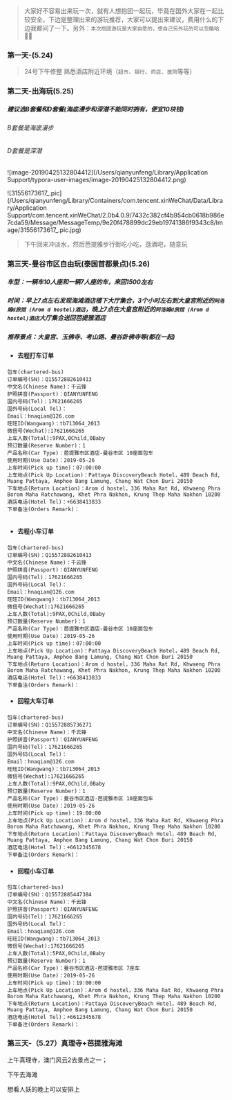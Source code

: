 > 大家好不容易出来玩一次，就有人想抱团一起玩，毕竟在国外大家在一起比较安全，下边是整理出来的游玩推荐，大家可以提出来建议，费用什么的下边我都问了一下。另外：`本次抱团游玩是大家自愿的，想自己另外玩的可以忽略哈`👨‍💻  

### 第一天-(5.24)

> 24号下午修整   熟悉酒店附近环境（`超市`、`银行`、`药店`、`医院`等等）

### 第二天-出海玩(5.25)

##### 建议选B套餐和D套餐(海底漫步和深潜不能同时拥有，便宜10块钱)

###### B套餐是海底漫步

###### D套餐是深潜

![image-20190425132804412](/Users/qianyunfeng/Library/Application Support/typora-user-images/image-20190425132804412.png)

![31556173617_.pic](/Users/qianyunfeng/Library/Containers/com.tencent.xinWeChat/Data/Library/Application Support/com.tencent.xinWeChat/2.0b4.0.9/7432c382cf4b954cb0618b986e7cda59/Message/MessageTemp/9e20f478899dc29eb19741386f9343c8/Image/31556173617_.pic.jpg)

> 下午回来冲淡水，然后芭提雅步行街吃小吃，逛酒吧，随意玩



### 第三天-曼谷市区自由玩(泰国首都景点)(5.26)

##### 车型：一辆车10人座和一辆7人座的车，来回1500左右

##### 时间：早上7点左右发现海滩酒店楼下大厅集合，3个小时左右到大皇宫附近的`阿洛姆d旅馆 (Arom d hostel)酒店`，晚上7点在大皇宫附近的`阿洛姆d旅馆 (Arom d hostel)酒店`大厅集合送回芭提雅酒店

##### 推荐景点：大皇宫、玉佛寺、考山路、曼谷卧佛寺等(都在一起)

- ####  去程打车订单

```
包车(chartered-bus)
订单编号(SN)：Q15572882610413
中文名(Chinese Name)：千云锋
护照拼音(Passport)：QIANYUNFENG
国内号码(Tel)：17621666265
国外号码(Local Tel)：
Email：hnaqian@126.com
旺旺ID(Wangwang)：tb713064_2013
微信号(Wechat):17621666265
上车人数(Total):9PAX,0Child,0Baby
预订数量(Reserve Number)：1
产品名称(Car Type)：芭提雅市区酒店-曼谷市区 10座面包车
使用时期(Use Date)：2019-05-26
上车时间(Pick up time)：07:00:00
上车地点(Pick Up Location)：Pattaya DiscoveryBeach Hotel，489 Beach Rd, Muang Pattaya, Amphoe Bang Lamung, Chang Wat Chon Buri 20150
下车地点(Return Location)：Arom d hostel，336 Maha Rat Rd, Khwaeng Phra Borom Maha Ratchawang, Khet Phra Nakhon, Krung Thep Maha Nakhon 10200
酒店电话(Hotel Tel)：+6638413833
下单备注(Orders Remark)：


```
- #### 去程小车订单

```
包车(chartered-bus)
订单编号(SN)：Q15572882610413
中文名(Chinese Name)：千云锋
护照拼音(Passport)：QIANYUNFENG
国内号码(Tel)：17621666265
国外号码(Local Tel)：
Email：hnaqian@126.com
旺旺ID(Wangwang)：tb713064_2013
微信号(Wechat):17621666265
上车人数(Total):9PAX,0Child,0Baby
预订数量(Reserve Number)：1
产品名称(Car Type)：芭提雅市区酒店-曼谷市区 10座面包车
使用时期(Use Date)：2019-05-26
上车时间(Pick up time)：07:00:00
上车地点(Pick Up Location)：Pattaya DiscoveryBeach Hotel，489 Beach Rd, Muang Pattaya, Amphoe Bang Lamung, Chang Wat Chon Buri 20150
下车地点(Return Location)：Arom d hostel，336 Maha Rat Rd, Khwaeng Phra Borom Maha Ratchawang, Khet Phra Nakhon, Krung Thep Maha Nakhon 10200
酒店电话(Hotel Tel)：+6638413833
下单备注(Orders Remark)：
```

- #### 回程大车订单

```
包车(chartered-bus)
订单编号(SN)：Q15572885736271
中文名(Chinese Name)：千云锋
护照拼音(Passport)：QIANYUNFENG
国内号码(Tel)：17621666265
国外号码(Local Tel)：
Email：hnaqian@126.com
旺旺ID(Wangwang)：tb713064_2013
微信号(Wechat):17621666265
上车人数(Total):9PAX,0Child,0Baby
预订数量(Reserve Number)：1
产品名称(Car Type)：曼谷市区酒店-芭提雅市区 10座面包车
使用时期(Use Date)：2019-05-26
上车时间(Pick up time)：19:00:00
上车地点(Pick Up Location)：Arom d hostel，336 Maha Rat Rd, Khwaeng Phra Borom Maha Ratchawang, Khet Phra Nakhon, Krung Thep Maha Nakhon 10200
下车地点(Return Location)：Pattaya DiscoveryBeach Hotel，489 Beach Rd, Muang Pattaya, Amphoe Bang Lamung, Chang Wat Chon Buri 20150
酒店电话(Hotel Tel)：+6612345678
下单备注(Orders Remark)：
```

- #### 回程小车订单

```
包车(chartered-bus)
订单编号(SN)：Q15572885447384
中文名(Chinese Name)：千云锋
护照拼音(Passport)：QIANYUNFENG
国内号码(Tel)：17621666265
国外号码(Local Tel)：
Email：hnaqian@126.com
旺旺ID(Wangwang)：tb713064_2013
微信号(Wechat):17621666265
上车人数(Total):5PAX,0Child,0Baby
预订数量(Reserve Number)：1
产品名称(Car Type)：曼谷市区酒店-芭提雅市区 7座车
使用时期(Use Date)：2019-05-26
上车时间(Pick up time)：19:00:00
上车地点(Pick Up Location)：Arom d hostel，336 Maha Rat Rd, Khwaeng Phra Borom Maha Ratchawang, Khet Phra Nakhon, Krung Thep Maha Nakhon 10200
下车地点(Return Location)：Pattaya DiscoveryBeach Hotel，489 Beach Rd, Muang Pattaya, Amphoe Bang Lamung, Chang Wat Chon Buri 20150
酒店电话(Hotel Tel)：+6612345678
下单备注(Orders Remark)：
```





### 第三天-（5.27）真理寺+芭提雅海滩

上午真理寺，澳门风云2去景点之一；

下午去海滩

想看人妖的晚上可以安排上
